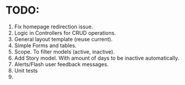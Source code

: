 # TODO:

1. Fix homepage redirection issue.
1. Logic in Controllers for CRUD operations.
1. General layout template (reuse current).
1. Simple Forms and tables.
1. Scope. To filter models (active, inactive).
1. Add Story model. With amount of days to be inactive automatically.
1. Alerts/Flash user feedback messages.
1. Unit tests
1.
